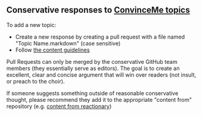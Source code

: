 ## Conservative responses to [ConvinceMe topics](https://github.com/convinceme/info/blob/master/topics.tsv)

To add a new topic:

- Create a new response by creating a pull request with a file named "Topic Name.markdown" (case sensitive)
- Follow [the content guidelines](https://github.com/convinceme/info/blob/master/content_guidelines.markdown)

Pull Requests can only be merged by the conservative GitHub team members (they essentially serve as editors). The goal is to create an excellent, clear and concise argument that will win over readers (not insult, or preach to the choir).

If someone suggests something outside of reasonable conservative thought, please recommend they add it to the appropriate "content from" repository (e.g. [content from reactionary](https://github.com/convinceme/content_from_reactionary))